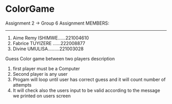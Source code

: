 # ColorGame
Assignment 2 -> Group 6 Assignment
MEMBERS:
************
1. Aime Remy ISHIMWE......221004610
2. Fabrice TUYIZERE ......222008877
3. Divine UMULISA.........221003028




Guess Color game between two players description

1. first player must be a Computer
2. Second player is any user
3. Progam will loop until user has correct guess and it will count number of attempts
4. It will check also the users input to be valid according to the message we printed on users screen
